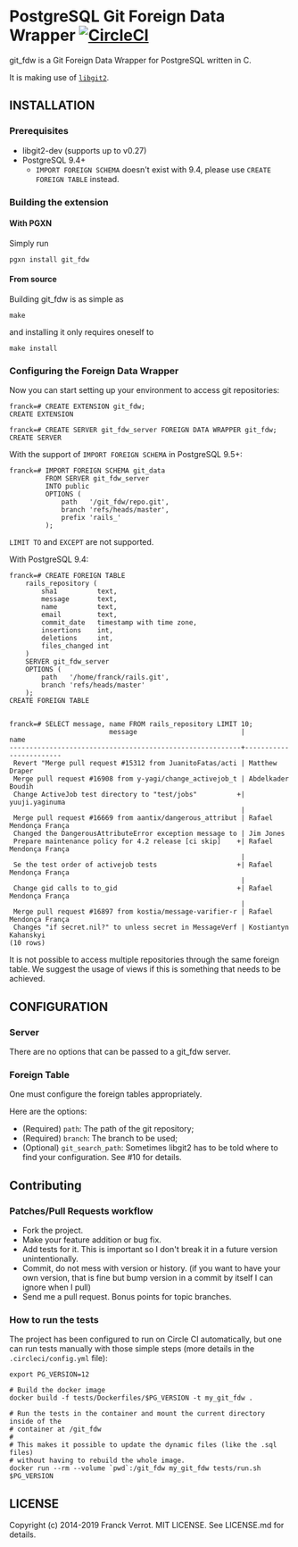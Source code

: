 # PostgreSQL Git Foreign Data Wrapper [![CircleCI](https://circleci.com/gh/franckverrot/git_fdw.svg?style=svg)](https://circleci.com/gh/franckverrot/git_fdw)

git\_fdw is a Git Foreign Data Wrapper for PostgreSQL written in C.

It is making use of [`libgit2`](libgit2.github.com).

## INSTALLATION

### Prerequisites

* libgit2-dev (supports up to v0.27)
* PostgreSQL 9.4+
  * `IMPORT FOREIGN SCHEMA` doesn't exist with 9.4, please use `CREATE FOREIGN TABLE` instead.


### Building the extension

#### With PGXN

Simply run

    pgxn install git_fdw

#### From source

Building git\_fdw is as simple as

    make

and installing it only requires oneself to

    make install


### Configuring the Foreign Data Wrapper

Now you can start setting up your environment to access git repositories:

    franck=# CREATE EXTENSION git_fdw;
    CREATE EXTENSION

    franck=# CREATE SERVER git_fdw_server FOREIGN DATA WRAPPER git_fdw;
    CREATE SERVER


With the support of `IMPORT FOREIGN SCHEMA` in PostgreSQL 9.5+:

    franck=# IMPORT FOREIGN SCHEMA git_data
             FROM SERVER git_fdw_server
             INTO public
             OPTIONS (
                 path   '/git_fdw/repo.git',
                 branch 'refs/heads/master',
                 prefix 'rails_'
             );

`LIMIT TO` and `EXCEPT` are not supported.


With PostgreSQL 9.4:

    franck=# CREATE FOREIGN TABLE
        rails_repository (
            sha1          text,
            message       text,
            name          text,
            email         text,
            commit_date   timestamp with time zone,
            insertions    int,
            deletions     int,
            files_changed int
        )
        SERVER git_fdw_server
        OPTIONS (
            path   '/home/franck/rails.git',
            branch 'refs/heads/master'
        );
    CREATE FOREIGN TABLE


    franck=# SELECT message, name FROM rails_repository LIMIT 10;
                             message                          |          name
    ----------------------------------------------------------+------------------------
     Revert "Merge pull request #15312 from JuanitoFatas/acti | Matthew Draper
     Merge pull request #16908 from y-yagi/change_activejob_t | Abdelkader Boudih
     Change ActiveJob test directory to "test/jobs"          +| yuuji.yaginuma
                                                              |
     Merge pull request #16669 from aantix/dangerous_attribut | Rafael Mendonça França
     Changed the DangerousAttributeError exception message to | Jim Jones
     Prepare maintenance policy for 4.2 release [ci skip]    +| Rafael Mendonça França
                                                              |
     Se the test order of activejob tests                    +| Rafael Mendonça França
                                                              |
     Change gid calls to to_gid                              +| Rafael Mendonça França
                                                              |
     Merge pull request #16897 from kostia/message-varifier-r | Rafael Mendonça França
     Changes "if secret.nil?" to unless secret in MessageVerf | Kostiantyn Kahanskyi
    (10 rows)


It is not possible to access multiple repositories through the same foreign
table. We suggest the usage of views if this is something that needs to be
achieved.

## CONFIGURATION

### Server

There are no options that can be passed to a git\_fdw server.

### Foreign Table

One must configure the foreign tables appropriately.

Here are the options:

  * (Required) `path`: The path of the git repository;
  * (Required) `branch`: The branch to be used;
  * (Optional) `git_search_path`: Sometimes libgit2 has to be told where to find your configuration. See #10 for details.

## Contributing

### Patches/Pull Requests workflow

* Fork the project.
* Make your feature addition or bug fix.
* Add tests for it. This is important so I don't break it in a future version unintentionally.
* Commit, do not mess with version or history. (if you want to have your own version, that is fine but bump version in a commit by itself I can ignore when I pull)
* Send me a pull request. Bonus points for topic branches.


### How to run the tests

The project has been configured to run on Circle CI automatically, but one can
run tests manually with those simple steps (more details in the `.circleci/config.yml`
file):

    export PG_VERSION=12

    # Build the docker image
    docker build -f tests/Dockerfiles/$PG_VERSION -t my_git_fdw .

    # Run the tests in the container and mount the current directory inside of the
    # container at /git_fdw
    #
    # This makes it possible to update the dynamic files (like the .sql files)
    # without having to rebuild the whole image.
    docker run --rm --volume `pwd`:/git_fdw my_git_fdw tests/run.sh $PG_VERSION


## LICENSE

Copyright (c) 2014-2019 Franck Verrot. MIT LICENSE. See LICENSE.md for details.
